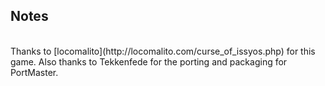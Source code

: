 ## Notes
<br/>
Thanks to [locomalito](http://locomalito.com/curse_of_issyos.php) for this game.  Also thanks to Tekkenfede for the porting and packaging for PortMaster.
<br/>

